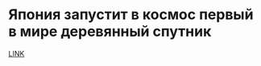 # Япония запустит в космос первый в мире деревянный спутник



[LINK](https://varlamov.ru/4141998.html)